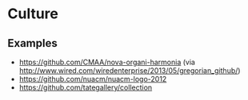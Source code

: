 # Culture

## Examples

* https://github.com/CMAA/nova-organi-harmonia (via http://www.wired.com/wiredenterprise/2013/05/gregorian_github/)
* https://github.com/nuacm/nuacm-logo-2012
* https://github.com/tategallery/collection
